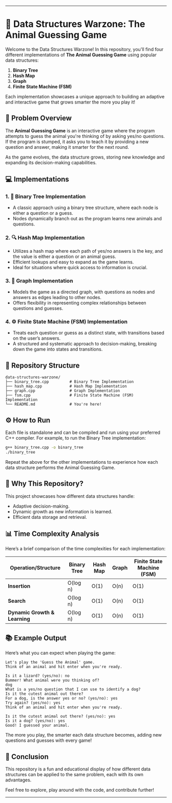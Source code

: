 

---

# 🐾 Data Structures Warzone: The Animal Guessing Game

Welcome to the Data Structures Warzone! In this repository, you'll find four different implementations of **The Animal Guessing Game** using popular data structures:

1. **Binary Tree**
2. **Hash Map**
3. **Graph**
4. **Finite State Machine (FSM)**

Each implementation showcases a unique approach to building an adaptive and interactive game that grows smarter the more you play it!

## 🧩 Problem Overview

The **Animal Guessing Game** is an interactive game where the program attempts to guess the animal you're thinking of by asking yes/no questions. If the program is stumped, it asks you to teach it by providing a new question and answer, making it smarter for the next round. 

As the game evolves, the data structure grows, storing new knowledge and expanding its decision-making capabilities.

## 💻 Implementations

### 1. **🌲 Binary Tree Implementation**
   - A classic approach using a binary tree structure, where each node is either a question or a guess.
   - Nodes dynamically branch out as the program learns new animals and questions.

### 2. **🔍 Hash Map Implementation**
   - Utilizes a hash map where each path of yes/no answers is the key, and the value is either a question or an animal guess.
   - Efficient lookups and easy to expand as the game learns.
   - Ideal for situations where quick access to information is crucial.

### 3. **🔗 Graph Implementation**
   - Models the game as a directed graph, with questions as nodes and answers as edges leading to other nodes.
   - Offers flexibility in representing complex relationships between questions and guesses.

### 4. **⚙️ Finite State Machine (FSM) Implementation**
   - Treats each question or guess as a distinct state, with transitions based on the user’s answers.
   - A structured and systematic approach to decision-making, breaking down the game into states and transitions.

## 📂 Repository Structure

```
data-structures-warzone/
├── binary_tree.cpp         # Binary Tree Implementation
├── hash_map.cpp            # Hash Map Implementation
├── graph.cpp               # Graph Implementation
├── fsm.cpp                 # Finite State Machine (FSM) Implementation
└── README.md               # You're here!
```

## ⚙️ How to Run

Each file is standalone and can be compiled and run using your preferred C++ compiler. For example, to run the Binary Tree implementation:

```bash
g++ binary_tree.cpp -o binary_tree
./binary_tree
```

Repeat the above for the other implementations to experience how each data structure performs the Animal Guessing Game.

## 🧠 Why This Repository?

This project showcases how different data structures handle:
- Adaptive decision-making.
- Dynamic growth as new information is learned.
- Efficient data storage and retrieval.

## 📊 Time Complexity Analysis

Here’s a brief comparison of the time complexities for each implementation:

| Operation/Structure             | Binary Tree        | Hash Map           | Graph            | Finite State Machine (FSM) |
|---------------------------------|-------------------|-------------------|-----------------|-----------------------------|
| **Insertion**                   | O(log n)          | O(1)              | O(n)            | O(1)                        |
| **Search**                      | O(log n)          | O(1)              | O(n)            | O(1)                        |
| **Dynamic Growth & Learning**   | O(log n)          | O(1)              | O(n)            | O(1)                        |


## 📚 Example Output

Here’s what you can expect when playing the game:

```
Let's play the 'Guess the Animal' game.
Think of an animal and hit enter when you're ready.

Is it a lizard? (yes/no): no
Bummer! What animal were you thinking of?
dog
What is a yes/no question that I can use to identify a dog?
Is it the cutest animal out there?
For a dog, is the answer yes or no? (yes/no): yes
Try again? (yes/no): yes
Think of an animal and hit enter when you're ready.

Is it the cutest animal out there? (yes/no): yes
Is it a dog? (yes/no): yes
Good! I guessed your animal.
```

The more you play, the smarter each data structure becomes, adding new questions and guesses with every game!

## 🎯 Conclusion

This repository is a fun and educational display of how different data structures can be applied to the same problem, each with its own advantages.

Feel free to explore, play around with the code, and contribute further!

---

